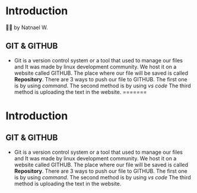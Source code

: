 # Introduction
✍🏻 by Natnael W.
## GIT & GITHUB


- Git is a version control system or a tool that used to manage our files and It was made by linux development community. We host it on a website called GITHUB. The place where our file will be saved is called **Repository**. There are 3 ways to push our file to GITHUB. The first one is by using *command*. The second method is by using *vs code* The third method is uploading the text in the website.
=======
# Introduction 
 ## GIT & GITHUB


- Git is a version control system or a tool that used to manage our files and It was made by linux development community. We host it on a website called GITHUB. The place where our file will be saved is called **Repository**. There are 3 ways to push our file to GITHUB. The first one is by using *command*. The second method is by using *vs code* The third method is uploading the text in the website.
